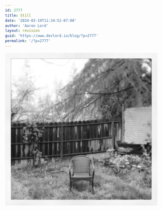 ```yaml
---
id: 2777
title: Still
date: '2024-03-19T11:34:52-07:00'
author: 'Aaron Lord'
layout: revision
guid: 'https://www.devlord.io/blog/?p=2777'
permalink: '/?p=2777'
---
```


<a href="/wp-content/uploads/2013/04/20130404-183549.jpg"><img class="alignnone size-full" alt="20130404-183549.jpg" src="/wp-content/uploads/2013/04/20130404-183549.jpg" /></a>